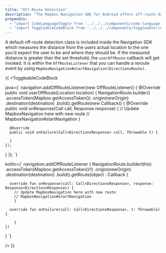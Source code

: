 ```yaml
---
title: "Off-Route Detection"
description: "The Mapbox Navigation SDK for Android offers off-route detection for your Android app's navigation experience. Read this documentation to learn how."
prependJs:
  - "import CodeLanguageToggle from '../../../components/code-language-toggle';"
  - "import ToggleableCodeBlock from '../../../components/toggleable-code-block';"
---
```


A default off-route detection class is included inside the Navigation SDK which measures the distance from the users actual location to the one you'd expect the user to be and where they should be. If the measured distance is greater than the set threshold, the `userOffRoute` callback will get invoked. It is within the `OffRouteListener` that you can handle a reroute event by using `MapboxNavigation#startNavigation(DirectionsRoute)`.

{{
<CodeLanguageToggle id="off-route-callback" />
<ToggleableCodeBlock

java={`
navigation.addOffRouteListener(new OffRouteListener() {
  @Override
  public void userOffRoute(Location location) {
    NavigationRoute.builder()
      .accessToken(Mapbox.getAccessToken())
      .origin(newOrigin)
      .destination(destination)
      .build().getRoute(new Callback<DirectionsResponse>() {
      @Override
      public void onResponse(Call<DirectionsResponse> call, Response<DirectionsResponse> response) {
        // Update MapboxNavigation here with new route
        // MapboxNavigation#startNavigation
      }

      @Override
      public void onFailure(Call<DirectionsResponse> call, Throwable t) {

      }
    });
  }
});
`}

kotlin={`
navigation.addOffRouteListener {
  NavigationRoute.builder(this)
  	.accessToken(Mapbox.getAccessToken()!!)
  	.origin(newOrigin)
  	.destination(destination)
  	.build().getRoute(object : Callback<DirectionsResponse> {

      override fun onResponse(call: Call<DirectionsResponse>, response: Response<DirectionsResponse>) {
        // Update MapboxNavigation here with new route
        // MapboxNavigation#startNavigation
    	}

      override fun onFailure(call: Call<DirectionsResponse>, t: Throwable) {

    	}
	})
}
`}

/>
}}
